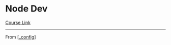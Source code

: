 # Node Dev
[Course Link]()

---
From [[_config]]

[//begin]: # "Autogenerated link references for markdown compatibility"
[_config]: _config "Config"
[//end]: # "Autogenerated link references"